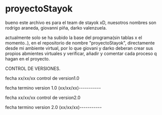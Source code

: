 # proyectoStayok

bueno este archivo es para el team de stayok xD, nuesotros nombres son rodrigo araneda, giovanni piña, darko valenzuela.

actualmente solo se ha subido la base del programa(sin tablas x el momento..), en el repositorio de nombre "proyectoStayok",
directamente desde mi ambiente virtual, por lo que giovani y darko deberan crear sus propios abmientes virtuales y
verificar, añadir y comentar cada proceso q hagan en el proyecto.

CONTROL DE VERSIONES.

fecha xx/xx/xx control de version1.0

fecha termino version 1.0 (xx/xx/xx)-----------

fecha xx/xx/xx control de version2.0

fecha termino version 2.0 (xx/xx/xx)-----------
